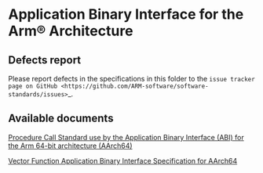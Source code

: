 # Application Binary Interface for the Arm®  Architecture

## Defects report

Please report defects in the specifications in this folder to the
`issue tracker page on GitHub
<https://github.com/ARM-software/software-standards/issues>`_.

## Available documents

[Procedure Call Standard use by the
Application Binary Interface (ABI) for the Arm 64-bit
architecture (AArch64)](aapcs64/aapcs64.rst)

[Vector Function Application Binary Interface Specification for
AArch64](vfabia64/vfabia64.rst)
